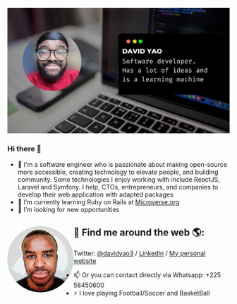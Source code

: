 ![GitHub Logo](./davidyao.png)

### Hi there 👋

<!--
**daviidy/daviidy** is a ✨ _special_ ✨ repository because its `README.md` (this file) appears on your GitHub profile.
-->


- 🔭 I'm a software engineer who is passionate about making open-source more accessible, creating technology to elevate people, and building community. Some technologies I enjoy working with include ReactJS, Laravel and Symfony. I help, CTOs, entrepreneurs, and companies to develop their web application with adapted packages
- 🌱 I’m currently learning Ruby on Rails at [Microverse.org](https://www.microverse.org/)
- 👯 I’m looking for new opportunities

## 💬 Find me around the web 🌎: <a href="http://david-yao.com"><img align="left" width="150" height="150" style="border-radius: 50%" src="https://github.com/daviidy/daviidy/blob/master/davidcomics.jpg"></a>
Twitter: [@davidyao3](https://twitter.com/DavidYao3) / [LinkedIn](https://www.linkedin.com/in/david-yao-6bb95299/) / [My personal website](http://david-yao.com)


- 📫 Or you can contact directly via Whatsapp: +225 58450600
- ⚡ I love playing Football/Soccer and BasketBall

